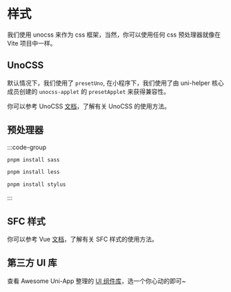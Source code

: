 # 样式

我们使用 unocss 来作为 css 框架，当然，你可以使用任何 css 预处理器就像在 Vite 项目中一样。

## UnoCSS

默认情况下，我们使用了 `presetUno`, 在小程序下，我们使用了由 uni-helper 核心成员创建的 `unocss-applet` 的 `presetApplet` 来获得兼容性。

你可以参考 UnoCSS [文档](https://unocss.dev/)，了解有关 UnoCSS 的使用方法。

## 预处理器

:::code-group

```bash [Sass & Scss]
pnpm install sass
```

```bash [Less]
pnpm install less
```

```bash [Stylus]
pnpm install stylus
```

:::

## SFC 样式

你可以参考 Vue [文档](https://vuejs.org/api/sfc-css-features.html)，了解有关 SFC 样式的使用方法。

## 第三方 UI 库

查看 Awesome Uni-App 整理的 [UI 组件库](https://github.com/uni-helper/awesome-uni-app?tab=readme-ov-file#ui-%E7%BB%84%E4%BB%B6%E5%BA%93)，选一个你心动的即可~
